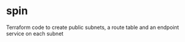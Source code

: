 # spin
Terraform code to create public subnets, a route table and an endpoint service on each subnet
